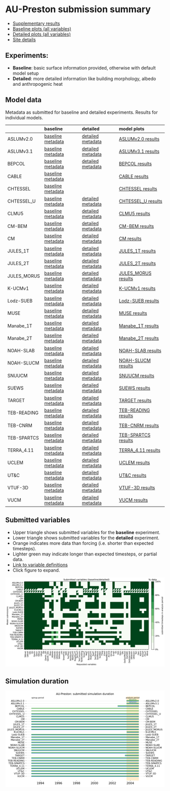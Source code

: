 
# AU-Preston submission summary

 - [Supplementary results](./PLUMBER/index.md)
 - [Baseline plots (all variables)](./baseline/index.md)
 - [Detailed plots (all variables)](./detailed/index.md)
 - [Site details](https://urban-plumber.github.io/AU-Preston/)

## Experiments: 

 - **Baseline**: basic surface information provided, otherwise with default model setup
 - **Detailed**: more detailed information like building morphology, albedo and anthropogenic heat

## Model data

Metadata as submitted for baseline and detailed experiments. Results for individual models.

|             | baseline                                                                    | detailed                                                                    | model plots                                   |
|:------------|:----------------------------------------------------------------------------|:----------------------------------------------------------------------------|:----------------------------------------------|
| ASLUMv2.0   | [baseline metadata](./ASLUMv2.0/ASLUMv2.0_AU-Preston_baseline_attrs.md)     | [detailed metadata](./ASLUMv2.0/ASLUMv2.0_AU-Preston_detailed_attrs.md)     | [ASLUMv2.0 results](./ASLUMv2.0/index.md)     |
| ASLUMv3.1   | [baseline metadata](./ASLUMv3.1/ASLUMv3.1_AU-Preston_baseline_attrs.md)     | [detailed metadata](./ASLUMv3.1/ASLUMv3.1_AU-Preston_detailed_attrs.md)     | [ASLUMv3.1 results](./ASLUMv3.1/index.md)     |
| BEPCOL      | [baseline metadata](./BEPCOL/BEPCOL_AU-Preston_baseline_attrs.md)           | [detailed metadata](./BEPCOL/BEPCOL_AU-Preston_detailed_attrs.md)           | [BEPCOL results](./BEPCOL/index.md)           |
| CABLE       | [baseline metadata](./CABLE/CABLE_AU-Preston_baseline_attrs.md)             |                                                                             | [CABLE results](./CABLE/index.md)             |
| CHTESSEL    | [baseline metadata](./CHTESSEL/CHTESSEL_AU-Preston_baseline_attrs.md)       |                                                                             | [CHTESSEL results](./CHTESSEL/index.md)       |
| CHTESSEL_U  | [baseline metadata](./CHTESSEL_U/CHTESSEL_U_AU-Preston_baseline_attrs.md)   | [detailed metadata](./CHTESSEL_U/CHTESSEL_U_AU-Preston_detailed_attrs.md)   | [CHTESSEL_U results](./CHTESSEL_U/index.md)   |
| CLMU5       | [baseline metadata](./CLMU5/CLMU5_AU-Preston_baseline_attrs.md)             | [detailed metadata](./CLMU5/CLMU5_AU-Preston_detailed_attrs.md)             | [CLMU5 results](./CLMU5/index.md)             |
| CM-BEM      | [baseline metadata](./CM-BEM/CM-BEM_AU-Preston_baseline_attrs.md)           | [detailed metadata](./CM-BEM/CM-BEM_AU-Preston_detailed_attrs.md)           | [CM-BEM results](./CM-BEM/index.md)           |
| CM          | [baseline metadata](./CM/CM_AU-Preston_baseline_attrs.md)                   | [detailed metadata](./CM/CM_AU-Preston_detailed_attrs.md)                   | [CM results](./CM/index.md)                   |
| JULES_1T    | [baseline metadata](./JULES_1T/JULES_1T_AU-Preston_baseline_attrs.md)       | [detailed metadata](./JULES_1T/JULES_1T_AU-Preston_detailed_attrs.md)       | [JULES_1T results](./JULES_1T/index.md)       |
| JULES_2T    | [baseline metadata](./JULES_2T/JULES_2T_AU-Preston_baseline_attrs.md)       | [detailed metadata](./JULES_2T/JULES_2T_AU-Preston_detailed_attrs.md)       | [JULES_2T results](./JULES_2T/index.md)       |
| JULES_MORUS | [baseline metadata](./JULES_MORUS/JULES_MORUS_AU-Preston_baseline_attrs.md) | [detailed metadata](./JULES_MORUS/JULES_MORUS_AU-Preston_detailed_attrs.md) | [JULES_MORUS results](./JULES_MORUS/index.md) |
| K-UCMv1     | [baseline metadata](./K-UCMv1/K-UCMv1_AU-Preston_baseline_attrs.md)         | [detailed metadata](./K-UCMv1/K-UCMv1_AU-Preston_detailed_attrs.md)         | [K-UCMv1 results](./K-UCMv1/index.md)         |
| Lodz-SUEB   | [baseline metadata](./Lodz-SUEB/Lodz-SUEB_AU-Preston_baseline_attrs.md)     | [detailed metadata](./Lodz-SUEB/Lodz-SUEB_AU-Preston_detailed_attrs.md)     | [Lodz-SUEB results](./Lodz-SUEB/index.md)     |
| MUSE        | [baseline metadata](./MUSE/MUSE_AU-Preston_baseline_attrs.md)               | [detailed metadata](./MUSE/MUSE_AU-Preston_detailed_attrs.md)               | [MUSE results](./MUSE/index.md)               |
| Manabe_1T   | [baseline metadata](./Manabe_1T/Manabe_1T_AU-Preston_baseline_attrs.md)     | [detailed metadata](./Manabe_1T/Manabe_1T_AU-Preston_detailed_attrs.md)     | [Manabe_1T results](./Manabe_1T/index.md)     |
| Manabe_2T   | [baseline metadata](./Manabe_2T/Manabe_2T_AU-Preston_baseline_attrs.md)     | [detailed metadata](./Manabe_2T/Manabe_2T_AU-Preston_detailed_attrs.md)     | [Manabe_2T results](./Manabe_2T/index.md)     |
| NOAH-SLAB   | [baseline metadata](./NOAH-SLAB/NOAH-SLAB_AU-Preston_baseline_attrs.md)     | [detailed metadata](./NOAH-SLAB/NOAH-SLAB_AU-Preston_detailed_attrs.md)     | [NOAH-SLAB results](./NOAH-SLAB/index.md)     |
| NOAH-SLUCM  | [baseline metadata](./NOAH-SLUCM/NOAH-SLUCM_AU-Preston_baseline_attrs.md)   | [detailed metadata](./NOAH-SLUCM/NOAH-SLUCM_AU-Preston_detailed_attrs.md)   | [NOAH-SLUCM results](./NOAH-SLUCM/index.md)   |
| SNUUCM      | [baseline metadata](./SNUUCM/SNUUCM_AU-Preston_baseline_attrs.md)           | [detailed metadata](./SNUUCM/SNUUCM_AU-Preston_detailed_attrs.md)           | [SNUUCM results](./SNUUCM/index.md)           |
| SUEWS       | [baseline metadata](./SUEWS/SUEWS_AU-Preston_baseline_attrs.md)             | [detailed metadata](./SUEWS/SUEWS_AU-Preston_detailed_attrs.md)             | [SUEWS results](./SUEWS/index.md)             |
| TARGET      | [baseline metadata](./TARGET/TARGET_AU-Preston_baseline_attrs.md)           | [detailed metadata](./TARGET/TARGET_AU-Preston_detailed_attrs.md)           | [TARGET results](./TARGET/index.md)           |
| TEB-READING | [baseline metadata](./TEB-READING/TEB-READING_AU-Preston_baseline_attrs.md) | [detailed metadata](./TEB-READING/TEB-READING_AU-Preston_detailed_attrs.md) | [TEB-READING results](./TEB-READING/index.md) |
| TEB-CNRM    | [baseline metadata](./TEB-CNRM/TEB-CNRM_AU-Preston_baseline_attrs.md)       | [detailed metadata](./TEB-CNRM/TEB-CNRM_AU-Preston_detailed_attrs.md)       | [TEB-CNRM results](./TEB-CNRM/index.md)       |
| TEB-SPARTCS | [baseline metadata](./TEB-SPARTCS/TEB-SPARTCS_AU-Preston_baseline_attrs.md) | [detailed metadata](./TEB-SPARTCS/TEB-SPARTCS_AU-Preston_detailed_attrs.md) | [TEB-SPARTCS results](./TEB-SPARTCS/index.md) |
| TERRA_4.11  | [baseline metadata](./TERRA_4.11/TERRA_4.11_AU-Preston_baseline_attrs.md)   | [detailed metadata](./TERRA_4.11/TERRA_4.11_AU-Preston_detailed_attrs.md)   | [TERRA_4.11 results](./TERRA_4.11/index.md)   |
| UCLEM       | [baseline metadata](./UCLEM/UCLEM_AU-Preston_baseline_attrs.md)             | [detailed metadata](./UCLEM/UCLEM_AU-Preston_detailed_attrs.md)             | [UCLEM results](./UCLEM/index.md)             |
| UT&C        | [baseline metadata](./UT&C/UT&C_AU-Preston_baseline_attrs.md)               | [detailed metadata](./UT&C/UT&C_AU-Preston_detailed_attrs.md)               | [UT&C results](./UT&C/index.md)               |
| VTUF-3D     | [baseline metadata](./VTUF-3D/VTUF-3D_AU-Preston_baseline_attrs.md)         | [detailed metadata](./VTUF-3D/VTUF-3D_AU-Preston_detailed_attrs.md)         | [VTUF-3D results](./VTUF-3D/index.md)         |
| VUCM        | [baseline metadata](./VUCM/VUCM_AU-Preston_baseline_attrs.md)               | [detailed metadata](./VUCM/VUCM_AU-Preston_detailed_attrs.md)               | [VUCM results](./VUCM/index.md)               |

## Submitted variables

- Upper triangle shows submitted variables for the **baseline** experiment.
- Lower triangle shows submitted variables for the **detailed** experiment.
- Orange indicates more data than forcing (i.e. shorter than expected timesteps).
- Lighter green may indicate longer than expected timesteps, or partial data.
- [Link to variable definitions](./modelattrs/variable_definitions.md)
- Click figure to expand.

[![Variables](./modelattrs/submitted_variables.png)](./modelattrs/submitted_variables.png)

## Simulation duration

[![spinup](./modelattrs/spinup_periods.png)](./modelattrs/spinup_periods.png)

